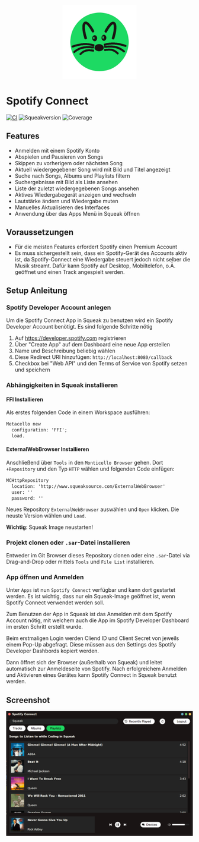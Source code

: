 <p align="center"><img src="/assets/SpotifyConnectInSqueak.png" width="200"></p>

# Spotify Connect

[![CI](https://github.com/hpi-swa-teaching/SpotifyConnect/workflows/CI/badge.svg)](https://github.com/hpi-swa-teaching/SpotifyConnect/actions)
![Squeakversion](https://img.shields.io/badge/Squeak%20Version-6.0-green)
![Coverage](https://img.shields.io/badge/Coverage-84-green)

## Features
- Anmelden mit einem Spotify Konto
- Abspielen und Pausieren von Songs
- Skippen zu vorherigem oder nächsten Song
- Aktuell wiedergegebener Song wird mit Bild und Titel angezeigt
- Suche nach Songs, Albums und Playlists filtern
- Suchergebnisse mit Bild als Liste  ansehen
- Liste der zuletzt wiedergegebenen Songs ansehen
- Aktives Wiedergabegerät anzeigen und wechseln
- Lautstärke ändern und Wiedergabe muten
- Manuelles Aktualisieren des Interfaces
- Anwendung über das Apps Menü in Squeak öffnen

## Voraussetzungen
- Für die meisten Features erfordert Spotify einen Premium Account
- Es muss sichergestellt sein, dass ein Spotify-Gerät des Accounts aktiv ist, da Spotify-Connect eine Wiedergabe steuert jedoch nicht selber die Musik streamt. Dafür kann Spotify auf Desktop, Mobiltelefon, o.Ä. geöffnet und einen Track angespielt werden.

## Setup Anleitung
### Spotify Developer Account anlegen
Um die Spotify Connect App in Squeak zu benutzen wird ein Spotify Developer Account benötigt. Es sind folgende Schritte nötig
1. Auf https://developer.spotify.com registrieren
2. Über "Create App" auf dem Dashboard eine neue App erstellen
4. Name und Beschreibung beliebig wählen
5. Diese Redirect URI hinzufügen: ```http://localhost:8080/callback```
6. Checkbox bei "Web API" und den Terms of Service von Spotify setzen und speichern

### Abhängigkeiten in Squeak installieren
#### FFI Installieren
Als erstes folgenden Code in einem Workspace ausführen:
```smalltalk
Metacello new
  configuration: 'FFI';
  load.
```

#### ExternalWebBrowser Installieren
Anschließend über ```Tools``` in den ```Monticello Browser``` gehen.
Dort ```+Repository``` und den Typ ```HTTP``` wählen und folgenden Code einfügen:

```smalltalk
MCHttpRepository
  location: 'http://www.squeaksource.com/ExternalWebBrowser'
  user: ''
  password: ''
```

Neues Repository ```ExternalWebBrowser``` auswählen und ```Open``` klicken. Die neuste Version wählen und ```Load```.

**Wichtig**: Squeak Image neustarten!

### Projekt clonen oder `.sar`-Datei installieren
Entweder im Git Browser dieses Repository clonen oder eine `.sar`-Datei via Drag-and-Drop oder mittels `Tools` und `File List` installieren.

### App öffnen und Anmelden

Unter ```Apps``` ist nun ```Spotify Connect``` verfügbar und kann dort gestartet werden. Es ist wichtig, dass nur ein Squeak-Image geöffnet ist, wenn Spotify Connect verwendet werden soll.

Zum Benutzen der App in Squeak ist das Anmelden mit dem Spotify Account nötig, mit welchem auch die App im Spotify Developer Dashboard im ersten Schritt erstellt wurde. 

Beim erstmaligen Login werden Cliend ID und Client Secret von jeweils einem Pop-Up abgefragt. Diese müssen aus den Settings des Spotify Developer Dashbords kopiert werden.

Dann öffnet sich der Browser (außerhalb von Squeak) und leitet automatisch zur Anmeldeseite von Spotify. Nach erfolgreichem Anmelden und Aktivieren eines Gerätes kann Spotify Connect in Squeak benutzt werden.

## Screenshot

<p align="center"><img src="/assets/Screenshot.png" ></p>
